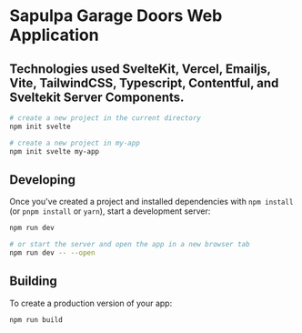 # Sapulpa Garage Doors Web Application

## Technologies used SvelteKit, Vercel, Emailjs, Vite, TailwindCSS, Typescript, Contentful, and Sveltekit Server Components.

```bash
# create a new project in the current directory
npm init svelte

# create a new project in my-app
npm init svelte my-app
```

## Developing

Once you've created a project and installed dependencies with `npm install` (or `pnpm install` or `yarn`), start a development server:

```bash
npm run dev

# or start the server and open the app in a new browser tab
npm run dev -- --open
```

## Building

To create a production version of your app:

```bash
npm run build
```



